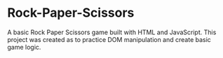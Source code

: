 # Rock-Paper-Scissors
A basic Rock Paper Scissors game built with HTML and JavaScript. This project was created as to practice DOM manipulation and create basic game logic.

